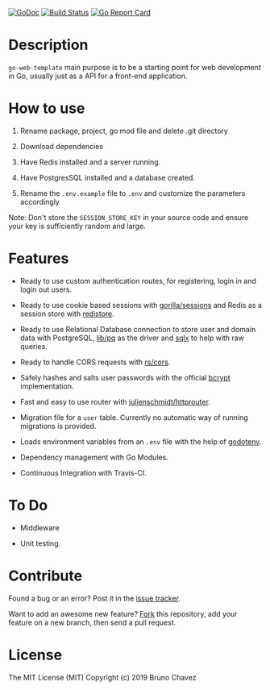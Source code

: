 [![GoDoc](https://godoc.org/github.com/bruno-chavez/go-web-template?status.svg)](https://godoc.org/github.com/bruno-chavez/go-web-template)
[![Build Status](https://travis-ci.org/bruno-chavez/go-web-template.svg?branch=master)](https://travis-ci.org/bruno-chavez/go-web-template)
[![Go Report Card](https://goreportcard.com/badge/github.com/bruno-chavez/go-web-template)](https://goreportcard.com/report/github.com/bruno-chavez/go-web-template)

# Description

`go-web-template` main purpose is to be a starting point 
for web development in Go, 
usually just as a API for a front-end application.

# How to use

1. Rename package, project, go mod file and delete .git directory

2. Download dependencies

3. Have Redis installed and a server running.

4. Have PostgresSQL installed and a database created.

5. Rename the `.env.example` file to `.env`  and customize the parameters accordingly

Note: Don't store the `SESSION_STORE_KEY` in your source code and ensure your key is sufficiently random and large.

# Features 

+ Ready to use custom authentication routes, for registering, 
login in and login out users.

+ Ready to use cookie based sessions with 
[gorilla/sessions](https://github.com/gorilla/sessions) and 
Redis as a session store with 
[redistore](https://github.com/boj/redistore).

+ Ready to use Relational Database connection to store user 
and domain data with PostgreSQL,
[lib/pq](https://github.com/lib/pq) as the driver and 
[sqlx](https://github.com/jmoiron/sqlx) 
to help with raw queries.

+ Ready to handle CORS requests with 
[rs/cors](https://github.com/rs/cors).

+ Safely hashes and salts user passwords with the official 
[bcrypt](https://godoc.org/golang.org/x/crypto/bcrypt) 
implementation.

+ Fast and easy to use router with 
[julienschmidt/httprouter](https://github.com/julienschmidt/httprouter).

+ Migration file for a `user` table. 
Currently no automatic way of running migrations is provided.

+ Loads environment variables from an `.env` file 
with the help of [godotenv](https://github.com/joho/godotenv).

+ Dependency management with Go Modules.

+ Continuous Integration with Travis-CI.

# To Do

+ Middleware

+ Unit testing.

# Contribute

Found a bug or an error? Post it in the 
[issue tracker](https://github.com/bruno-chavez/go-web-template/issues).

Want to add an awesome new feature? 
[Fork](https://github.com/bruno-chavez/go-web-template/fork) 
this repository, add your feature on a new branch, 
then send a pull request.

# License
The MIT License (MIT)
Copyright (c) 2019 Bruno Chavez